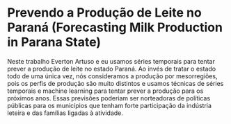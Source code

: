 # Prevendo a Produção de Leite no Paraná (Forecasting Milk Production in Parana State)

Neste trabalho Everton Artuso e eu usamos séries temporais para tentar prever a produção de leite no estado Paraná. Ao invés de tratar o estado todo de uma única vez, nós consideramos a produção por mesorregiões, pois os perfis de produção são muito distintos e usamos técnicas de séries temporais e machine learning para tentar prever a produção para os próximos anos. Essas previsões poderiam ser norteadoras de políticas públicas para os municípios que tenham forte participação da indústria leteira e das famílias ligadas à atividade.
